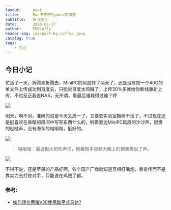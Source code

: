 ```yaml
---
layout:     post
title:      Mac下使用Typora写博客
subtitle:   练习练习
date:       2020-02-17
author:     PhDLuffy
header-img: img/post-bg-coffee.jpeg
catalog: true
tags:
    - 生活
---
```


## 今日小记

忙活了一天，折腾来折腾去，MiniPC的风扇转了两天了，还是没有把一个40G的单文件上传成功到百度云，只能说百度太鸡贼了，上传30%多就给你断线重新上传，不过反正我是NAS，无所谓，看最后谁耗得过谁？哼

![](https://tva1.sinaimg.cn/large/0082zybpgy1gbz4ngd22hj31c00u01ky.jpg)

明天，啊不对，准确的说是今天又周一了，又要去实验室搬砖干活了，不过现在还是挺喜欢在昏暗的房间中写写东西什么的，听着旁边MiniPC风扇的沙沙声，键盘的哒哒声，没有海军的嗡嗡嗡，挺好的。

![](https://tva1.sinaimg.cn/large/0082zybpgy1gbz4peodu8j31400u04kl.jpg)

>嗡嗡嗡：最近挺火的形声词，刚看知乎视频大晚上的把我笑出了声。

![](https://tva1.sinaimg.cn/large/0082zybpgy1gbz4b9rmtpj30hs07x0sx.jpg)


不得不说，还是苹果的产品好啊，各个国产厂商就知道互相打嘴炮，靠宣传而不是靠实力去打败对手，只能说在鸡贼了都。



### 参考:

* [如何评价荣耀v30使用扁平式马达?](https://www.zhihu.com/question/372149988/answer/1020063767)

